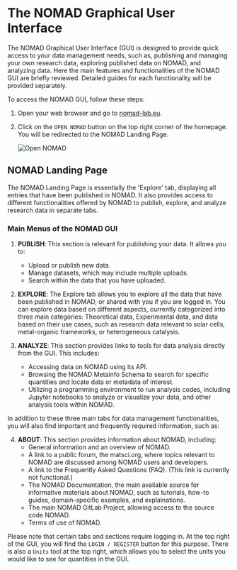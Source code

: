 # The NOMAD Graphical User Interface

The NOMAD Graphical User Interface (GUI) is designed to provide quick access to your data management needs, such as, publishing and managing your own research data, exploring published data on NOMAD, and analyzing data. Here the main features and functionalities of the NOMAD GUI are briefly reviewed. Detailed guides for each functionality will be provided separately.

To access the NOMAD GUI, follow these steps:

1. Open your web browser and go to [nomad-lab.eu](https://nomad-lab.eu).
2. Click on the ``OPEN NOMAD`` button on the top right corner of the homepage. You will be redirected to the NOMAD Landing Page.

   ![Open NOMAD](images/NOMAD_homepage_openNOMAD.gif)

## NOMAD Landing Page

The NOMAD Landing Page is essentially the 'Explore' tab, displaying all entries that have been published in NOMAD. It also provides access to different functionalities offered by NOMAD to publish, explore, and analyze research data in separate tabs.

### Main Menus of the NOMAD GUI

1. **PUBLISH**: This section is relevant for publishing your data. It allows you to:
    - Upload or publish new data.
    - Manage datasets, which may include multiple uploads.
    - Search within the data that you have uploaded.

2. **EXPLORE**: The Explore tab allows you to explore all the data that have been published in NOMAD, or shared with you if you are logged in. You can explore data based on different aspects, currently categorized into three main categories: Theoretical data, Experimental data, and data based on their use cases, such as research data relevant to solar cells, metal-organic frameworks, or heterogeneous catalysis.

3. **ANALYZE**: This section provides links to tools for data analysis directly from the GUI. This includes:
    - Accessing data on NOMAD using its API.
    - Browsing the NOMAD Metainfo Schema to search for specific quantities and locate data or metadata of interest.
    - Utilizing a programming environment to run analysis codes, including Jupyter notebooks to analyze or visualize your data, and other analysis tools within NOMAD.

In addition to these three main tabs for data management functionalities, you will also find important and frequently required information, such as:

4. **ABOUT**: This section provides information about NOMAD, including:
    - General information and an overview of NOMAD.
    - A link to a public forum, the matsci.org, where topics relevant to NOMAD are discussed among NOMAD users and developers.
    - A link to the Frequently Asked Questions (FAQ). (This link is currently not functional.)
    - The NOMAD Documentation, the main available source for informative materials about NOMAD, such as tutorials, how-to guides, domain-specific examples, and explainations.
    - The main NOMAD GitLab Project, allowing access to the source code NOMAD.
    - Terms of use of NOMAD.

Please note that certain tabs and sections require logging in. At the top right of the GUI, you will find the ``LOGIN / REGISTER`` button for this purpose. There is also a ``Units`` tool at the top right, which allows you to select the units you would like to see for quantities in the GUI.

